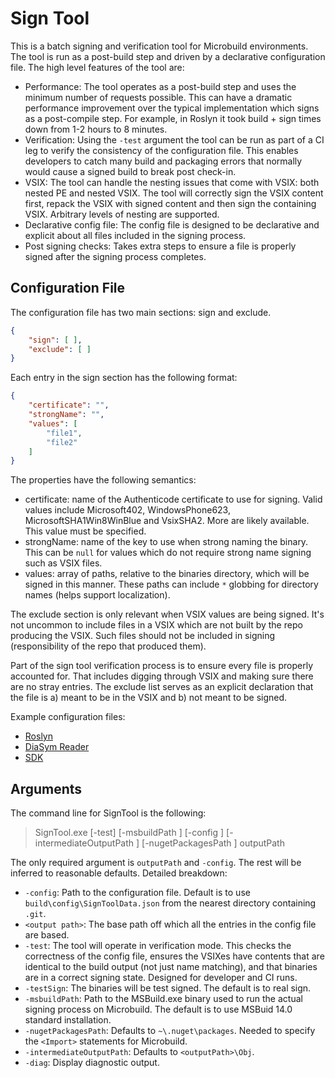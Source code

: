# Sign Tool

This is a batch signing and verification tool for Microbuild environments.  The tool is run as a post-build step and driven by a declarative configuration file.  The high level features of the tool are:

- Performance: The tool operates as a post-build step and uses the minimum number of requests possible.  This can have a dramatic performance improvement over the typical implementation which signs as a post-compile step.  For example, in Roslyn it took build + sign times down from 1-2 hours to 8 minutes.
- Verification: Using the `-test` argument the tool can be run as part of a CI leg to verify the consistency of the configuration file.  This enables developers to catch many build and packaging errors that normally would cause a signed build to break post check-in.
- VSIX: The tool can handle the nesting issues that come with VSIX: both nested PE and nested VSIX.  The tool will correctly sign the VSIX content first, repack the VSIX with signed content and then sign the containing VSIX.  Arbitrary levels of nesting are supported.
- Declarative config file: The config file is designed to be declarative and explicit about all files included in the signing process.
- Post signing checks: Takes extra steps to ensure a file is properly signed after the signing process completes.

## Configuration File

The configuration file has two main sections: sign and exclude.

``` json
{
    "sign": [ ],
    "exclude": [ ]
}
```

Each entry in the sign section has the following format:

``` json
{
    "certificate": "",
    "strongName": "",
    "values": [
        "file1",
        "file2"
    ]
}
```

The properties have the following semantics:

- certificate: name of the Authenticode certificate to use for signing.  Valid values include Microsoft402, WindowsPhone623, MicrosoftSHA1Win8WinBlue and VsixSHA2.  More are likely available.  This value must be specified.
- strongName: name of the key to use when strong naming the binary.  This can be `null` for values which do not require strong name signing such as VSIX files.
- values: array of paths, relative to the binaries directory, which will be signed in this manner.  These paths can include `*` globbing for directory names (helps support localization).

The exclude section is only relevant when VSIX values are being signed.  It's not uncommon to include files in a VSIX which are not built by the repo producing the VSIX.  Such files should not be included in signing (responsibility of the repo that produced them).

Part of the sign tool verification process is to ensure every file is properly accounted for.  That includes digging through VSIX and making sure there are no stray entries.  The exclude list serves as an explicit declaration that the file is a) meant to be in the VSIX and b) not meant to be signed.

Example configuration files:

- [Roslyn](https://github.com/dotnet/roslyn/blob/main/build/config/SignToolData.json)
- [DiaSym Reader](https://github.com/dotnet/symreader/blob/main/build/Signing/SignToolData.json)
- [SDK](https://github.com/dotnet/sdk/blob/main/build/Signing/SignToolConfig.json)

## Arguments

The command line for SignTool is the following:

> SignTool.exe [-test] [-msbuildPath <path>] [-config <path>] [-intermediateOutputPath <path>] [-nugetPackagesPath <path>] outputPath

The only required argument is `outputPath` and `-config`.  The rest will be inferred to reasonable defaults. Detailed breakdown:

- `-config`: Path to the configuration file. Default is to use `build\config\SignToolData.json` from the nearest directory containing `.git`.
- `<output path>`: The base path off which all the entries in the config file are based.
- `-test`: The tool will operate in verification mode.  This checks the correctness of the config file, ensures the VSIXes have contents that are identical to the build output (not just name matching), and that binaries are in a correct signing state.  Designed for developer and CI runs.
- `-testSign`: The binaries will be test signed. The default is to real sign.
- `-msbuildPath`: Path to the MSBuild.exe binary used to run the actual signing process on Microbuild.  The default is to use MSBuid 14.0 standard installation.
- `-nugetPackagesPath`: Defaults to `~\.nuget\packages`.  Needed to specify the `<Import>` statements for Microbuild.
- `-intermediateOutputPath`: Defaults to `<outputPath>\Obj`.
- `-diag`: Display diagnostic output.
